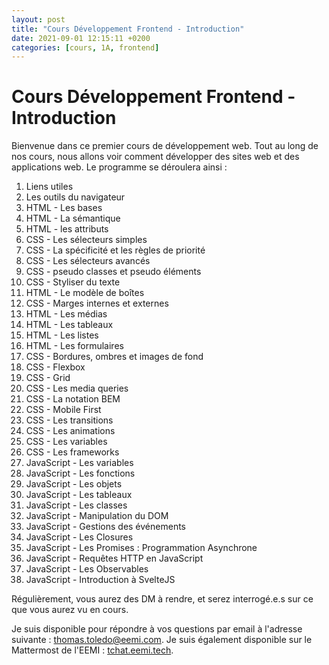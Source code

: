 ```yaml
---
layout: post
title: "Cours Développement Frontend - Introduction"
date: 2021-09-01 12:15:11 +0200
categories: [cours, 1A, frontend]
---
```


# Cours Développement Frontend - Introduction

Bienvenue dans ce premier cours de développement web. Tout au long de nos cours, nous allons voir comment développer des sites web et des applications web. Le programme se déroulera ainsi :

1. Liens utiles
2. Les outils du navigateur
3. HTML - Les bases
4. HTML - La sémantique
5. HTML - les attributs
6. CSS - Les sélecteurs simples
7. CSS - La spécificité et les règles de priorité
8. CSS - Les sélecteurs avancés
9. CSS - pseudo classes et pseudo éléments
10. CSS - Styliser du texte
11. HTML - Le modèle de boîtes
12. CSS - Marges internes et externes
13. HTML - Les médias
14. HTML - Les tableaux
15. HTML - Les listes
16. HTML - Les formulaires
17. CSS - Bordures, ombres et images de fond
18. CSS - Flexbox
19. CSS - Grid
20. CSS - Les media queries
21. CSS - La notation BEM
22. CSS - Mobile First
23. CSS - Les transitions
24. CSS - Les animations
25. CSS - Les variables
26. CSS - Les frameworks
27. JavaScript - Les variables
28. JavaScript - Les fonctions
29. JavaScript - Les objets
30. JavaScript - Les tableaux
31. JavaScript - Les classes
32. JavaScript - Manipulation du DOM
33. JavaScript - Gestions des événements
34. JavaScript - Les Closures
35. JavaScript - Les Promises : Programmation Asynchrone
36. JavaScript - Requêtes HTTP en JavaScript
37. JavaScript - Les Observables
38. JavaScript - Introduction à SvelteJS

Régulièrement, vous aurez des DM à rendre, et serez interrogé.e.s sur ce que vous aurez vu en cours.

Je suis disponible pour répondre à vos questions par email à l'adresse suivante : <a  href="mailto:thomas.toledo@eemi.com">thomas.toledo@eemi.com</a>. Je suis également disponible sur le Mattermost de l'EEMI : [tchat.eemi.tech](tchat.eemi.tech/).